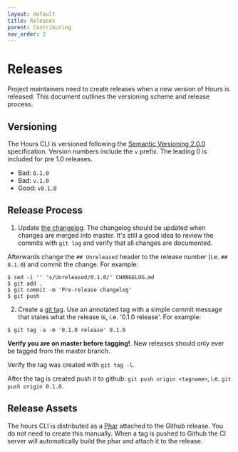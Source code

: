 ```yaml
---
layout: default
title: Releases
parent: Contributing
nav_order: 2
---
```


# Releases

Project maintainers need to create releases when a new version of Hours is released. This document outlines the versioning scheme and release process.

## Versioning

The Hours CLI is versioned following the [Semantic Versioning 2.0.0](https://semver.org) specification. Version numbers include the `v` prefix. The leading 0 is included for pre 1.0 releases.

- Bad: `0.1.0`
- Bad: `v.1.0`
- Good: `v0.1.0`

## Release Process

1. Update [the changelog](https://github.com/matt-allan/hours/blob/master/CHANGELOG.md). The changelog should be updated when changes are merged into master. It's still a good idea to review the commits with `git log` and verify that all changes are documented.

Afterwards change the `## Unreleased` header to the release number (i.e. `## 0.1.0`) and commit the change.  For example:

```console
$ sed -i '' 's/Unreleased/0.1.0/' CHANGELOG.md
$ git add .
$ git commit -m 'Pre-release changelog'
$ git push
```

2. Create a [git tag](https://git-scm.com/book/en/v2/Git-Basics-Tagging). Use an annotated tag with a simple commit message that states what the release is, i.e. '0.1.0 release'. For example:

```console
$ git tag -a -m '0.1.0 release' 0.1.0
```

**Verify you are on master before tagging!**. New releases should only ever be tagged from the master branch.

Verify the tag was created with `git tag -l`.

After the tag is created push it to github: `git push origin <tagname>`, i.e. `git push origin 0.1.0`.

## Release Assets

The hours CLI is distributed as a [Phar](https://www.php.net/manual/en/intro.phar.php) attached to the Github release. You do not need to create this manually. When a tag is pushed to Github the CI server will automatically build the phar and attach it to the release.
